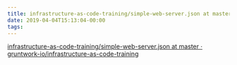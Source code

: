 ```yaml
---
title: infrastructure-as-code-training/simple-web-server.json at master · gruntwork-io/infrastructure-as-code-training
date: 2019-04-04T15:13:04-00:00
tags:
---
```


[infrastructure-as-code-training/simple-web-server.json at master · gruntwork-io/infrastructure-as-code-training](https://github.com/gruntwork-io/infrastructure-as-code-training/blob/master/packer-example/simple-web-server.json)
